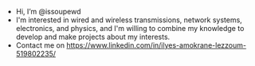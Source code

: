 -  Hi, I’m @issoupewd
-  I'm interested in wired and wireless transmissions, network systems, electronics,  and physics, and I'm willing to combine my knowledge to develop and make projects about my interests.
- Contact me on https://www.linkedin.com/in/ilyes-amokrane-lezzoum-519802235/

<!---
issoupewd/issoupewd is a ✨ special ✨ repository because its `README.md` (this file) appears on your GitHub profile.
You can click the Preview link to take a look at your changes.
--->
